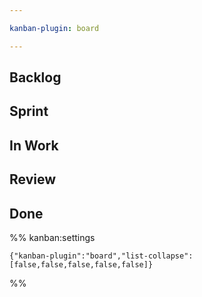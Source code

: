 ```yaml
---

kanban-plugin: board

---
```


## Backlog



## Sprint



## In Work



## Review



## Done





%% kanban:settings
```
{"kanban-plugin":"board","list-collapse":[false,false,false,false,false]}
```
%%